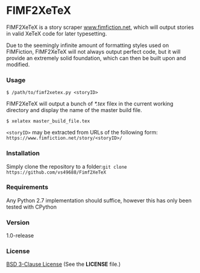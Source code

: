 # FIMF2XeTeX

FIMF2XeTeX is a story scraper www.fimfiction.net, which will output stories in valid XeTeX code for later typesetting.

Due to the seemingly infinite amount of formatting styles used on FIMFiction, FIMF2XeTeX will not always output perfect code, but it will provide an extremely solid foundation, which can then be built upon and modified.

### Usage
```
$ /path/to/fimf2xetex.py <storyID>
```
FIMF2XeTeX will output a bunch of _*.tex_ filex in the current working directory and display the name of the master build file.
```
$ xelatex master_build_file.tex
```

```<storyID>``` may be extracted from URLs of the following form: ```https://www.fimfiction.net/story/<storyID>/```


### Installation
Simply clone the repository to a folder:```git clone https://github.com/vs49688/Fimf2XeTeX```


### Requirements
Any Python 2.7 implementation should suffice, however this has only been tested with CPython


### Version
1.0-release

### License
[BSD 3-Clause License](https://opensource.org/licenses/BSD-3-Clause) (See the **LICENSE** file.)